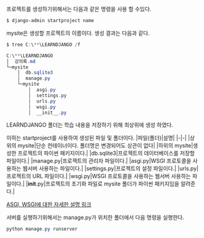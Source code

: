 프로젝트를 생성하기위해서는 다음과 같은 명령을 사용 할 수있다.

~~~powershell
$ django-admin startproject name
~~~

mysite은 생성할 프로젝트의 이름이다. 생성 결과는 다음과 같다.

~~~powershell
$ tree C:\**\LEARNDJANGO /f

C:\**\LEARNDJANGO
│  강의록.md
└─mysite
    │  db.sqlite3
    │  manage.py
    └─mysite
        │  asgi.py
        │  settings.py
        │  urls.py
        │  wsgi.py
        │  __init__.py
~~~

LEARNDJANGO 폴더는 학습 내용을 저장하기 위해 최상위에 생성 하였다.

이하는 startproject를 사용하여 생성된 파일 및 폴더이다.
|파일(폴더)|설명|
|-|-|
|상위의 mysite|단순 컨테이너이다. 폴더명은 변경되어도 상관이 없다|
|하위의 mysite|생성한 프로젝트의 파이썬 패키지이다.|
|db.sqlite3|프로젝트의 데이터베이스를 저장할 파일이다.|
|manage.py|프로젝트의 관리자 파일이다.|
|asgi.py|WSGI 프로토콜을 사용하는 웹서버 사용하는 파일이다.|
|settings.py|프로젝트의 설정 파일이다.|
|urls.py|프로젝트의 URL 파일이다.|
|wsgi.py|WSGI 프로토콜을 사용하는 웹서버 사용하는 파일이다.|
|__init__.py|프로젝트의 초기화 파일로 mysite 폴더가 파이썬 패키지임을 알려준다.|

[ASGI, WSGI에 대한 자세한 설명 링크](https://velog.io/@qlgks1/Django-WSGI-ASGI-%EB%B0%B0%ED%8F%AC-python)

서버를 실행하기위해서는 manage.py가 위치한 폴더에서 다음 명령을 실행한다.

~~~powershell
python manage.py runserver
~~~